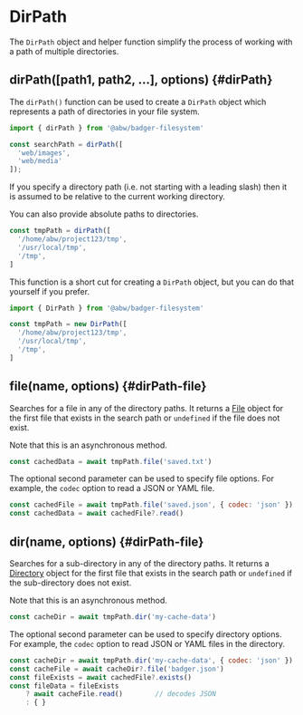 # DirPath

The `DirPath` object and helper function simplify the process of working with
a path of multiple directories.

## dirPath([path1, path2, ...], options) {#dirPath}

The `dirPath()` function can be used to create a `DirPath` object which
represents a path of directories in your file system.

```js
import { dirPath } from '@abw/badger-filesystem'

const searchPath = dirPath([
  'web/images',
  'web/media'
]);
```

If you specify a directory path (i.e. not starting with a leading slash) then
it is assumed to be relative to the current working directory.

You can also provide absolute paths to directories.

```js
const tmpPath = dirPath([
  '/home/abw/project123/tmp',
  '/usr/local/tmp',
  '/tmp',
]
```

This function is a short cut for creating a `DirPath` object, but you can do
that yourself if you prefer.

```js
import { DirPath } from '@abw/badger-filesystem'

const tmpPath = new DirPath([
  '/home/abw/project123/tmp',
  '/usr/local/tmp',
  '/tmp',
]
```

## file(name, options) {#dirPath-file}

Searches for a file in any of the directory paths.  It returns a
[File](files) object for the first file that exists in the search path
or `undefined` if the file does not exist.

Note that this is an asynchronous method.

```js
const cachedData = await tmpPath.file('saved.txt')
```

The optional second parameter can be used to specify file options.  For
example, the `codec` option to read a JSON or YAML file.

```js
const cachedFile = await tmpPath.file('saved.json', { codec: 'json' })
const cachedData = await cachedFile?.read()
```

## dir(name, options) {#dirPath-file}

Searches for a sub-directory in any of the directory paths.  It returns a
[Directory](directories) object for the first file that exists in the search
path or `undefined` if the sub-directory does not exist.

Note that this is an asynchronous method.

```js
const cacheDir = await tmpPath.dir('my-cache-data')
```

The optional second parameter can be used to specify directory options.  For
example, the `codec` option to read JSON or YAML files in the directory.

```js
const cacheDir = await tmpPath.dir('my-cache-data', { codec: 'json' })
const cacheFile = await cacheDir?.file('badger.json')
const fileExists = await cachedFile?.exists()
const fileData = fileExists
    ? await cacheFile.read()        // decodes JSON
    : { }
```

